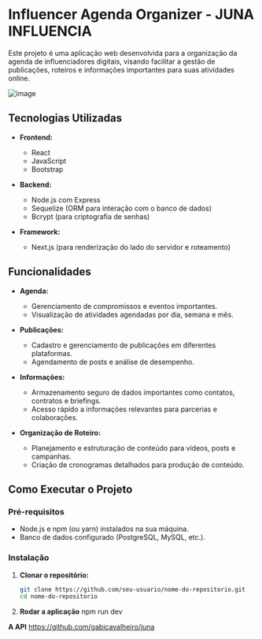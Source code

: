 

# Influencer Agenda Organizer - JUNA INFLUENCIA

Este projeto é uma aplicação web desenvolvida para a organização da agenda de influenciadores digitais, visando facilitar a gestão de publicações, roteiros e informações importantes para suas atividades online.


![image](https://github.com/user-attachments/assets/cf9ec9e0-9cdb-4eee-93bb-31e1c5471faf)

## Tecnologias Utilizadas

- **Frontend:**
  - React
  - JavaScript
  - Bootstrap
  
- **Backend:**
  - Node.js com Express
  - Sequelize (ORM para interação com o banco de dados)
  - Bcrypt (para criptografia de senhas)
  
- **Framework:**
  - Next.js (para renderização do lado do servidor e roteamento)

## Funcionalidades

- **Agenda:**
  - Gerenciamento de compromissos e eventos importantes.
  - Visualização de atividades agendadas por dia, semana e mês.
  
- **Publicações:**
  - Cadastro e gerenciamento de publicações em diferentes plataformas.
  - Agendamento de posts e análise de desempenho.
  
- **Informações:**
  - Armazenamento seguro de dados importantes como contatos, contratos e briefings.
  - Acesso rápido a informações relevantes para parcerias e colaborações.

- **Organização de Roteiro:**
  - Planejamento e estruturação de conteúdo para vídeos, posts e campanhas.
  - Criação de cronogramas detalhados para produção de conteúdo.

## Como Executar o Projeto

### Pré-requisitos

- Node.js e npm (ou yarn) instalados na sua máquina.
- Banco de dados configurado (PostgreSQL, MySQL, etc.).

### Instalação

1. **Clonar o repositório:**

   ```bash
   git clone https://github.com/seu-usuario/nome-do-repositorio.git
   cd nome-do-repositorio


2. **Rodar a aplicação**
    npm run dev

**A API**
https://github.com/gabicavalheiro/juna
